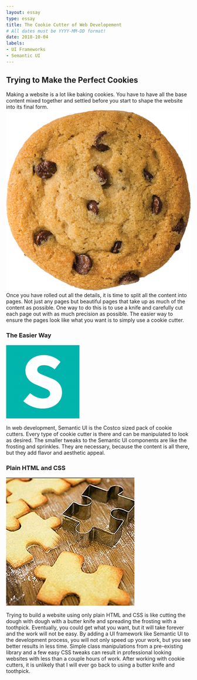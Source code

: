 ```yaml
---
layout: essay
type: essay
title: The Cookie Cutter of Web Developement
# All dates must be YYYY-MM-DD format!
date: 2018-10-04
labels:
- UI Frameworks
- Semantic UI
---
```


## Trying to Make the Perfect Cookies

Making a website is a lot like baking cookies. You have to have all the base content mixed together and settled before you start to shape the website into its final form. <img class="ui tiny middle floated rounded image" src="/images/cookie.png"> Once you have rolled out all the details, it is time to split all the content into pages. Not just any pages but beautiful pages that take up as much of the content as possible. One way to do this is to use a knife and carefully cut each page out with as much precision as possible. The easier way to ensure the pages look like what you want is to simply use a cookie cutter. 

### The Easier Way

<img class="ui tiny left floated rounded image" src="/images/semantic-ui.png">

In web development, Semantic UI is the Costco sized pack of cookie cutters. Every type of cookie cutter is there and can be manipulated to look as desired. The smaller tweaks to the Semantic UI components are like the frosting and sprinkles. They are necessary, because the content is all there, but they add flavor and aesthetic appeal.

### Plain HTML and CSS

<img class="ui small right floated rounded image" src="../images/cookie-cutter.jpg">

Trying to build a website using only plain HTML and CSS is like cutting the dough with dough with a butter knife and spreading the frosting with a toothpick. Eventually, you could get what you want, but it will take forever and the work will not be easy. By adding a UI framework like Semantic UI to the development process, you will not only speed up your work, but you see better results in less time. Simple class manipulations from a pre-existing library and a few easy CSS tweaks can result in professional looking websites with less than a couple hours of work. After working with cookie cutters, it is unlikely that I will ever go back to using a butter knife and toothpick. 